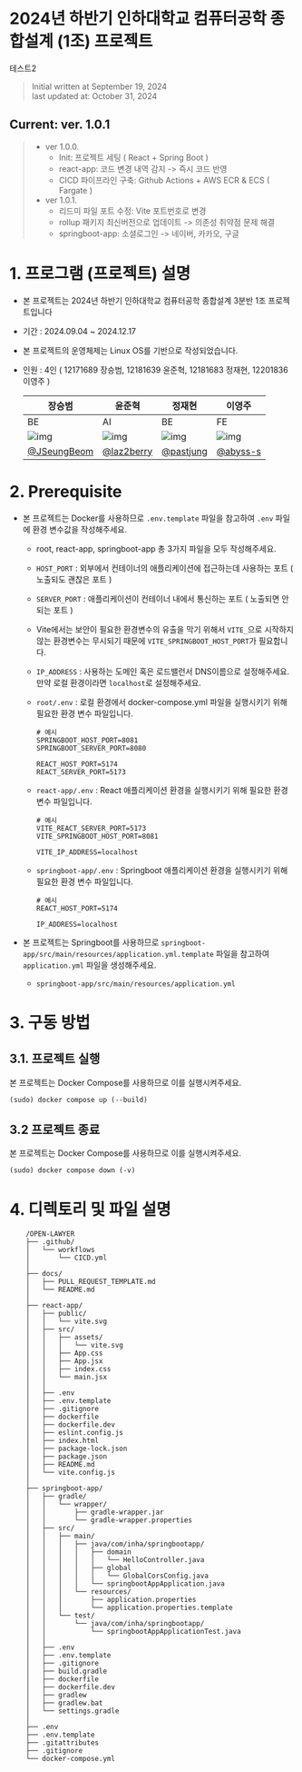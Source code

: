 # 2024년 하반기 인하대학교 컴퓨터공학 종합설계 (1조) 프로젝트
테스트2
> Initial written at September 19, 2024 <br/>
> last updated at: October 31, 2024

## Current: ver. 1.0.1<br/>

> - ver 1.0.0.
>   - Init: 프로젝트 세팅 ( React + Spring Boot )
>   - react-app: 코드 변경 내역 감지 -> 즉시 코드 반영
>   - CICD 파이프라인 구축: Github Actions + AWS ECR & ECS ( Fargate )
> - ver 1.0.1.
>   - 리드미 파일 포트 수정: Vite 포트번호로 변경
>   - rollup 패키지 최신버전으로 업데이트 -> 의존성 취약점 문제 해결
>   - springboot-app: 소셜로그인 -> 네이버, 카카오, 구글

# 1. 프로그램 (프로젝트) 설명

- 본 프로젝트는 2024년 하반기 인하대학교 컴퓨터공학 종합설계 3분반 1조 프로젝트입니다
- 기간 : 2024.09.04 ~ 2024.12.17

- 본 프로젝트의 운영체제는 Linux OS를 기반으로 작성되었습니다.

- 인원 : 4인 ( 12171689 장승범, 12181639 윤준혁, 12181683 정재현, 12201836 이영주 )

  | 장승범                                                   | 윤준혁                                                  | 정재현                                                 | 이영주                                                |
  | -------------------------------------------------------- | ------------------------------------------------------- | ------------------------------------------------------ | ----------------------------------------------------- |
  | BE                                                       | AI                                                      | BE                                                     | FE                                                    |
  | ![img](https://avatars.githubusercontent.com/JSeungBeom) | ![img](https://avatars.githubusercontent.com/laz2berry) | ![img](https://avatars.githubusercontent.com/pastjung) | ![img](https://avatars.githubusercontent.com/abyss-s) |
  | [@JSeungBeom](https://github.com/JSeungBeom)             | [@laz2berry](https://github.com/laz2berry)              | [@pastjung](https://github.com/pastjung)               | [@abyss-s](https://github.com/abyss-s)                |

# 2. Prerequisite

- 본 프로젝트는 Docker를 사용하므로 `.env.template` 파일을 참고하여 `.env` 파일에 환경 변수값을 작성해주세요.

  - root, react-app, springboot-app 총 3가지 파일을 모두 작성해주세요.
  - `HOST_PORT` : 외부에서 컨테이너의 애플리케이션에 접근하는데 사용하는 포트 ( 노출되도 괜찮은 포트 )
  - `SERVER_PORT` : 애플리케이션이 컨테이너 내에서 통신하는 포트 ( 노출되면 안되는 포트 )
  - Vite에서는 보안이 필요한 환경변수의 유출을 막기 위해서 `VITE_`으로 시작하지 않는 환경변수는 무시되기 때문에 `VITE_SPRINGBOOT_HOST_PORT`가 필요합니다.
  - `IP_ADDRESS` : 사용하는 도메인 혹은 로드밸런서 DNS이름으로 설정해주세요. 만약 로컬 환경이라면 `localhost`로 설정해주세요.
  - `root/.env` : 로컬 환경에서 docker-compose.yml 파일을 실행시키기 위해 필요한 환경 변수 파일입니다.

    ```
    # 예시
    SPRINGBOOT_HOST_PORT=8081
    SPRINGBOOT_SERVER_PORT=8080

    REACT_HOST_PORT=5174
    REACT_SERVER_PORT=5173
    ```

  - `react-app/.env` : React 애플리케이션 환경을 실행시키기 위해 필요한 환경 변수 파일입니다.

    ```
    # 예시
    VITE_REACT_SERVER_PORT=5173
    VITE_SPRINGBOOT_HOST_PORT=8081

    VITE_IP_ADDRESS=localhost
    ```

  - `springboot-app/.env` : Springboot 애플리케이션 환경을 실행시키기 위해 필요한 환경 변수 파일입니다.

    ```
    # 예시
    REACT_HOST_PORT=5174

    IP_ADDRESS=localhost
    ```

- 본 프로젝트는 Springboot를 사용하므로 `springboot-app/src/main/resources/application.yml.template` 파일을 참고하여 `application.yml` 파일을 생성해주세요.
  - `springboot-app/src/main/resources/application.yml`

# 3. 구동 방법

## 3.1. 프로젝트 실행

본 프로젝트는 Docker Compose를 사용하므로 이를 실행시켜주세요.

```shell
(sudo) docker compose up (--build)
```

## 3.2 프로젝트 종료

본 프로젝트는 Docker Compose를 사용하므로 이를 실행시켜주세요.

```shell
(sudo) docker compose down (-v)
```

# 4. 디렉토리 및 파일 설명

```
    /OPEN-LAWYER
    ├── .github/
    │   └── workflows
    │       └── CICD.yml
    │
    ├── docs/
    │   ├── PULL_REQUEST_TEMPLATE.md
    │   └── README.md
    │
    ├── react-app/
    │   ├── public/
    │   │   └── vite.svg
    │   ├── src/
    │   │   ├── assets/
    │   │   │   └── vite.svg
    │   │   ├── App.css
    │   │   ├── App.jsx
    │   │   ├── index.css
    │   │   └── main.jsx
    │   │
    │   ├── .env
    │   ├── .env.template
    │   ├── .gitignore
    │   ├── dockerfile
    │   ├── dockerfile.dev
    │   ├── eslint.config.js
    │   ├── index.html
    │   ├── package-lock.json
    │   ├── package.json
    │   ├── README.md
    │   └── vite.config.js
    │
    ├── springboot-app/
    │   ├── gradle/
    │   │   └── wrapper/
    │   │       ├── gradle-wrapper.jar
    │   │       └── gradle-wrapper.properties
    │   ├── src/
    │   │   ├── main/
    │   │   │   ├── java/com/inha/springbootapp/
    │   │   │   │   ├── domain
    │   │   │   │   │   └── HelloController.java
    │   │   │   │   ├── global
    │   │   │   │   │   └── GlobalCorsConfig.java
    │   │   │   │   └── springbootAppApplication.java
    │   │   │   └── resources/
    │   │   │       ├── application.properties
    │   │   │       └── application.properties.template
    │   │   └── test/
    │   │       └── java/com/inha/springbootapp/
    │   │           └── springbootAppApplicationTest.java
    │   │
    │   ├── .env
    │   ├── .env.template
    │   ├── .gitignore
    │   ├── build.gradle
    │   ├── dockerfile
    │   ├── dockerfile.dev
    │   ├── gradlew
    │   ├── gradlew.bat
    │   └── settings.gradle
    │
    ├── .env
    ├── .env.template
    ├── .gitattributes
    ├── .gitignore
    └── docker-compose.yml
```
